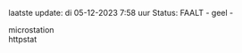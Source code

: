laatste update: 
di 05-12-2023  7:58   uur 
Status: FAALT - geel - 
<div class="service Y">microstation</div><div class="service Y">httpstat</div>
